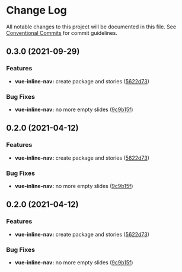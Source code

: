 # Change Log

All notable changes to this project will be documented in this file.
See [Conventional Commits](https://conventionalcommits.org) for commit guidelines.

## 0.3.0 (2021-09-29)


### Features

* **vue-inline-nav:** create package and stories ([5622d73](https://github.com/Novicell/frontend-packages/commit/5622d733a0d8f48f69a3879d71a62c4630ba1e5d))


### Bug Fixes

* **vue-inline-nav:** no more empty slides ([9c9b15f](https://github.com/Novicell/frontend-packages/commit/9c9b15fd09363aba326372e1e27247f8732155c3))



## 0.2.0 (2021-04-12)


### Features

* **vue-inline-nav:** create package and stories ([5622d73](https://github.com/Novicell/frontend-packages/commit/5622d733a0d8f48f69a3879d71a62c4630ba1e5d))


### Bug Fixes

* **vue-inline-nav:** no more empty slides ([9c9b15f](https://github.com/Novicell/frontend-packages/commit/9c9b15fd09363aba326372e1e27247f8732155c3))



## 0.2.0 (2021-04-12)


### Features

* **vue-inline-nav:** create package and stories ([5622d73](https://github.com/Novicell/frontend-packages/commit/5622d733a0d8f48f69a3879d71a62c4630ba1e5d))


### Bug Fixes

* **vue-inline-nav:** no more empty slides ([9c9b15f](https://github.com/Novicell/frontend-packages/commit/9c9b15fd09363aba326372e1e27247f8732155c3))
